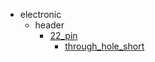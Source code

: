 * electronic
  * header
    * [22_pin](electronic/header/22_pin)
      * [through_hole_short](electronic/header/22_pin/through_hole_short)
